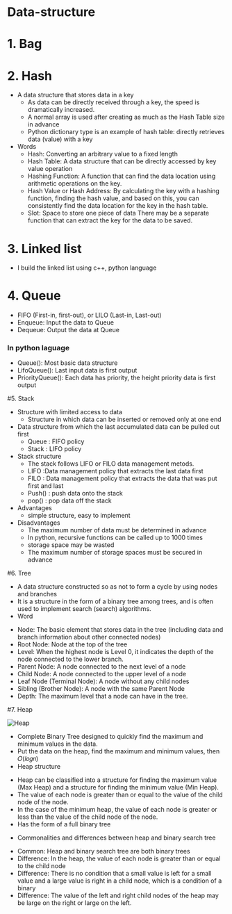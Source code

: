# Data-structure
# 1. Bag
# 2. Hash
  * A data structure that stores data in a key
     - As data can be directly received through a key, the speed is dramatically increased.
     - A normal array is used after creating as much as the Hash Table size in advance
     - Python dictionary type is an example of hash table: directly retrieves data (value) with a key
  * Words
     - Hash: Converting an arbitrary value to a fixed length
     - Hash Table: A data structure that can be directly accessed by key value operation
     - Hashing Function: A function that can find the data location using arithmetic operations on the key.
     - Hash Value or Hash Address: By calculating the key with a hashing function, finding the hash value, and based on this, you can consistently find the data location for the key in the hash table.
     - Slot: Space to store one piece of data
There may be a separate function that can extract the key for the data to be saved.
  
# 3. Linked list
* I build the linked list using c++, python language
# 4. Queue
  * FIFO (First-in, first-out), or LILO (Last-in, Last-out)
  * Enqueue: Input the data to Queue
  * Dequeue: Output the data at Queue
  
  ### In python laguage
   * Queue(): Most basic data structure
   * LifoQueue(): Last input data is first output
   * PriorityQueue(): Each data has priority, the height priority data is first output
   
#5. Stack
  * Structure with limited access to data
     - Structure in which data can be inserted or removed only at one end
  * Data structure from which the last accumulated data can be pulled out first
     - Queue : FIFO policy
     - Stack : LIFO policy
  * Stack structure
     - The stack follows LIFO or FILO data management metods.
     - LIFO :Data management policy that extracts the last data first
     - FILO : Data management policy that extracts the data that was put first and last
     - Push() : push data onto the stack
     - pop() : pop data off the stack
  * Advantages
     - simple structure, easy to implement
  * Disadvantages
     - The maximum number of data must be determined in advance
     - In python, recursive functions can be called up to 1000 times
     - storage space may be wasted
     - The maximum number of storage spaces must be secured in advance
     
#6. Tree
 * A data structure constructed so as not to form a cycle by using nodes and branches
 * It is a structure in the form of a binary tree among trees, and is often used to implement search (search) algorithms.
 * Word
  - Node: The basic element that stores data in the tree (including data and branch information about other connected nodes)
  - Root Node: Node at the top of the tree
  - Level: When the highest node is Level 0, it indicates the depth of the node connected to the lower branch.
  - Parent Node: A node connected to the next level of a node
  - Child Node: A node connected to the upper level of a node
  - Leaf Node (Terminal Node): A node without any child nodes
  - Sibling (Brother Node): A node with the same Parent Node
  - Depth: The maximum level that a node can have in the tree.
     
#7. Heap

![Heap](https://user-images.githubusercontent.com/48328919/106408407-0024f180-6404-11eb-8c5d-75342326d0e3.PNG)

 * Complete Binary Tree designed to quickly find the maximum and minimum values in the data.
 * Put the data on the heap, find the maximum and minimum values, then 𝑂(𝑙𝑜𝑔𝑛)
 * Heap structure
  - Heap can be classified into a structure for finding the maximum value (Max Heap) and a structure for finding the minimum value (Min Heap).
  - The value of each node is greater than or equal to the value of the child node of the node. 
  - In the case of the minimum heap, the value of each node is greater or less than the value of the child node of the node.
  - Has the form of a full binary tree
 * Commonalities and differences between heap and binary search tree
  - Common: Heap and binary search tree are both binary trees
  - Difference: In the heap, the value of each node is greater than or equal to the child node
  - Difference: There is no condition that a small value is left for a small value and a large value is right in a child node, which is a condition of a binary 
  - Difference: The value of the left and right child nodes of the heap may be large on the right or large on the left.
